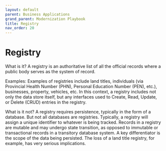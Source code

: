 ```yaml
---
layout: default
parent: Business Applications
grand_parent: Modernization Playbook
title: Registry
nav_order: 20
---
```


# Registry

What is it? A registry is an authoritative list of all the official records where a public body serves as the system of record. 

Examples: Examples of registries include land titles, individuals (via Provincial Health Number (PHN), Personal Education Number (PEN), etc.), businesses, property, vehicles, etc. In this context, a registry includes not only the data store itself, but any interfaces used to Create, Read, Update, or Delete (CRUD) entries in the registry. 

What is it not? A registry requires persistence, typically in the form of a database. But not all databases are registries. Typically, a registry will assign a unique identifier to whatever is being tracked. Records in a registry are mutable and may undergo state transition, as opposed to immutable or transactional records in a transitory database system. A key differentiator is the scope of the data being persisted. The loss of a land title registry, for example, has very serious implications. 

